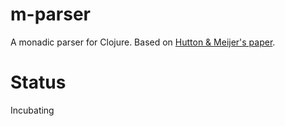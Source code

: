 m-parser
========

A monadic parser for Clojure. Based on [Hutton & Meijer's paper][hutton].

Status
======
Incubating

[hutton]: http://www.cs.nott.ac.uk/~gmh/pearl.pdf
